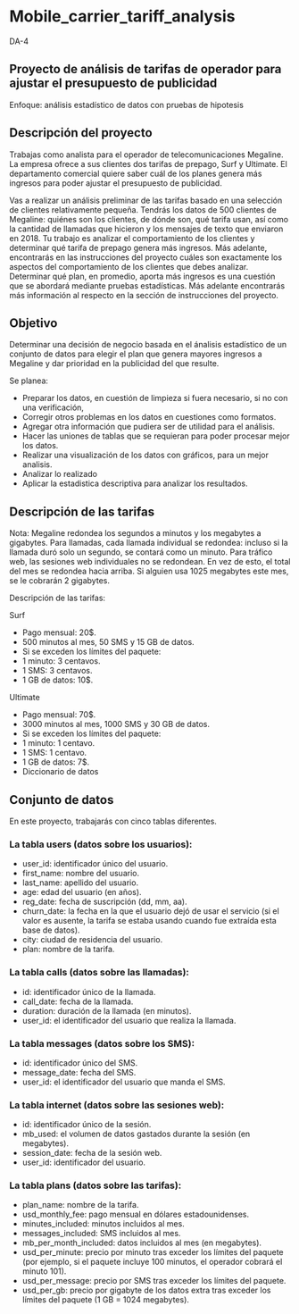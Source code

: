# Mobile_carrier_tariff_analysis

DA-4

## Proyecto de análisis de tarifas de operador para ajustar el presupuesto de publicidad

Enfoque: análisis estadístico de datos con pruebas de hipotesis

## Descripción del proyecto
Trabajas como analista para el operador de telecomunicaciones Megaline. La empresa ofrece a sus clientes dos tarifas de prepago, Surf y Ultimate. El departamento comercial quiere saber cuál de los planes genera más ingresos para poder ajustar el presupuesto de publicidad.

Vas a realizar un análisis preliminar de las tarifas basado en una selección de clientes relativamente pequeña. Tendrás los datos de 500 clientes de Megaline: quiénes son los clientes, de dónde son, qué tarifa usan, así como la cantidad de llamadas que hicieron y los mensajes de texto que enviaron en 2018. Tu trabajo es analizar el comportamiento de los clientes y determinar qué tarifa de prepago genera más ingresos. Más adelante, encontrarás en las instrucciones del proyecto cuáles son exactamente los aspectos del comportamiento de los clientes que debes analizar. Determinar qué plan, en promedio, aporta más ingresos es una cuestión que se abordará mediante pruebas estadísticas. Más adelante encontrarás más información al respecto en la sección de instrucciones del proyecto.

## Objetivo
Determinar una decisión de negocio basada en el ánalisis estadístico de un conjunto de datos para elegir el plan que genera mayores ingresos a Megaline y dar prioridad en la publicidad del que resulte.

Se planea:

- Preparar los datos, en cuestión de limpieza si fuera necesario, si no con una verificación,
- Corregir otros problemas en los datos en cuestiones como formatos.
- Agregar otra información que pudiera ser de utilidad para el análisis.
- Hacer las uniones de tablas que se requieran para poder procesar mejor los datos.
- Realizar una visualización de los datos con gráficos, para un mejor analisis.
- Analizar lo realizado
- Aplicar la estadistica descriptiva para analizar los resultados.

## Descripción de las tarifas
Nota: Megaline redondea los segundos a minutos y los megabytes a gigabytes. Para llamadas, cada llamada individual se redondea: incluso si la llamada duró solo un segundo, se contará como un minuto. Para tráfico web, las sesiones web individuales no se redondean. En vez de esto, el total del mes se redondea hacia arriba. Si alguien usa 1025 megabytes este mes, se le cobrarán 2 gigabytes.

Descripción de las tarifas:

Surf

- Pago mensual: 20$.
- 500 minutos al mes, 50 SMS y 15 GB de datos.
- Si se exceden los límites del paquete:
- 1 minuto: 3 centavos.
- 1 SMS: 3 centavos.
- 1 GB de datos: 10$.

Ultimate

- Pago mensual: 70$.
- 3000 minutos al mes, 1000 SMS y 30 GB de datos.
- Si se exceden los límites del paquete:
- 1 minuto: 1 centavo.
- 1 SMS: 1 centavo.
- 1 GB de datos: 7$.
- Diccionario de datos

## Conjunto de datos

En este proyecto, trabajarás con cinco tablas diferentes.

### La tabla users (datos sobre los usuarios):
 
- user_id: identificador único del usuario.
- first_name: nombre del usuario.
- last_name: apellido del usuario.
- age: edad del usuario (en años).
- reg_date: fecha de suscripción (dd, mm, aa).
- churn_date: la fecha en la que el usuario dejó de usar el servicio (si el valor es ausente, la tarifa se estaba usando cuando fue extraída esta base de datos).
- city: ciudad de residencia del usuario.
- plan: nombre de la tarifa.

### La tabla calls (datos sobre las llamadas):
 
- id: identificador único de la llamada.
- call_date: fecha de la llamada.
- duration: duración de la llamada (en minutos).
- user_id: el identificador del usuario que realiza la llamada.

### La tabla messages (datos sobre los SMS):
 
- id: identificador único del SMS.
- message_date: fecha del SMS.
- user_id: el identificador del usuario que manda el SMS.

### La tabla internet (datos sobre las sesiones web):
 
- id: identificador único de la sesión.
- mb_used: el volumen de datos gastados durante la sesión (en megabytes).
- session_date: fecha de la sesión web.
- user_id: identificador del usuario.

### La tabla plans (datos sobre las tarifas):
 
- plan_name: nombre de la tarifa.
- usd_monthly_fee: pago mensual en dólares estadounidenses.
- minutes_included: minutos incluidos al mes.
- messages_included: SMS incluidos al mes.
- mb_per_month_included: datos incluidos al mes (en megabytes).
- usd_per_minute: precio por minuto tras exceder los límites del paquete (por ejemplo, si el paquete incluye 100 minutos, el operador cobrará el minuto 101).
- usd_per_message: precio por SMS tras exceder los límites del paquete.
- usd_per_gb: precio por gigabyte de los datos extra tras exceder los límites del paquete (1 GB = 1024 megabytes).

